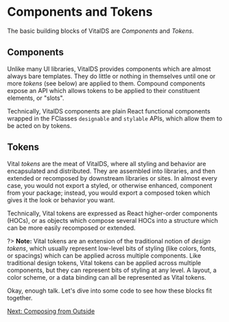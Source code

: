 # Components and Tokens

The basic building blocks of VitalDS are _Components_ and _Tokens_.

## Components

Unlike many UI libraries, VitalDS provides components which are almost always bare templates. They
do little or nothing in themselves until one or more _tokens_ (see below) are applied to them.
Compound components expose an API which allows tokens to be applied to their constituent elements,
or "slots".

Technically, VitalDS components are plain React functional components wrapped in the FClasses
`designable` and `stylable` APIs, which allow them to be acted on by tokens.

## Tokens

Vital _tokens_ are the meat of VitalDS, where all styling and behavior are encapsulated and
distributed. They are assembled into libraries, and then extended or recomposed by downstream
libraries or sites. In almost every case, you would not export a styled, or otherwise enhanced,
component from your package; instead, you would export a composed token which gives it the look or
behavior you want.

Technically, Vital tokens are expressed as React higher-order components (HOCs), or as objects which
compose several HOCs into a structure which can be more easily recomposed or extended.

?> **Note:** Vital tokens are an extension of the traditional notion of _design tokens_, which
usually represent low-level bits of styling (like colors, fonts, or spacings) which can be applied
across multiple components. Like traditional design tokens, Vital tokens can be applied across
multiple components, but they can represent bits of styling at any level. A layout, a color scheme,
or a data binding can all be represented as Vital tokens.

Okay, enough talk. Let's dive into some code to see how these blocks fit together.

[Next: Composing from Outside](./ComposingFromOutside.md)
